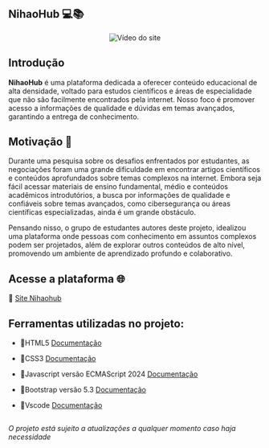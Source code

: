 ## **NihaoHub**  💻📚

<div align= "center">
<img src="/assets/video-site.mp4" alt="Vídeo do site">
</div>


## **Introdução**

**NihaoHub** é uma plataforma dedicada a oferecer conteúdo educacional de alta densidade, voltado para estudos científicos e áreas de especialidade que não são facilmente encontrados pela internet. Nosso foco é promover acesso a informações de qualidade e dúvidas em temas avançados, garantindo a entrega de conhecimento.

## **Motivação** 🚀

Durante uma pesquisa sobre os desafios enfrentados por estudantes, as negociações foram uma grande dificuldade em encontrar artigos científicos e conteúdos aprofundados sobre temas complexos na internet. Embora seja fácil acessar materiais de ensino fundamental, médio e conteúdos acadêmicos introdutórios, a busca por informações de qualidade e confiáveis ​​sobre temas avançados, como cibersegurança ou áreas científicas especializadas, ainda é um grande obstáculo.

Pensando nisso, o grupo de estudantes autores deste projeto, idealizou uma plataforma onde pessoas com conhecimento em assuntos complexos podem ser projetados, além de explorar outros conteúdos de alto nível, promovendo um ambiente de aprendizado profundo e colaborativo. 

## **Acesse a plataforma** 🌐

🔗 [Site Nihaohub](https://lucasraulinosilva.github.io/NihaoHubSite/)

## **Ferramentas utilizadas no projeto:**

- 📌HTML5 [Documentação](https://devdocs.io/html/)

- 📌CSS3 [Documentação](https://devdocs.io/css/)

- 📌Javascript versão  ECMAScript 2024 [Documentação](https://devdocs.io/javascript/)

- 📌Bootstrap versão 5.3 [Documentação](https://getbootstrap.com/docs/5.0/getting-started/introduction/)

- 📌Vscode [Documentação](https://code.visualstudio.com/docs)


## 
*O projeto está sujeito a atualizações a qualquer momento caso haja necessidade*